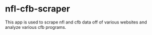 # nfl-cfb-scraper

This app is used to scrape nfl and cfb data off of various websites and analyze various cfb programs.

